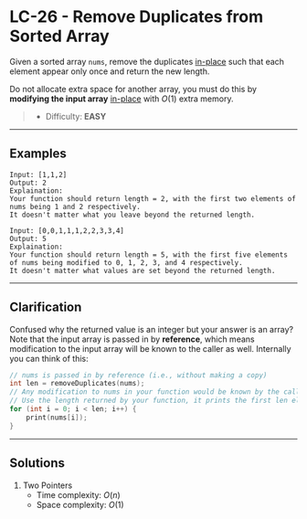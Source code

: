 # LC-26 - Remove Duplicates from Sorted Array

Given a sorted array `nums`, remove the duplicates [in-place](https://en.wikipedia.org/wiki/In-place_algorithm) such that each element appear only once and return the new length.

Do not allocate extra space for another array, you must do this by **modifying the input array** [in-place](https://en.wikipedia.org/wiki/In-place_algorithm) with $O(1)$ extra memory.

> * Difficulty: **EASY**

---
## Examples

```
Input: [1,1,2]
Output: 2
Explaination:
Your function should return length = 2, with the first two elements of nums being 1 and 2 respectively.
It doesn't matter what you leave beyond the returned length.
```

```
Input: [0,0,1,1,1,2,2,3,3,4]
Output: 5
Explaination:
Your function should return length = 5, with the first five elements of nums being modified to 0, 1, 2, 3, and 4 respectively.
It doesn't matter what values are set beyond the returned length.
```

---
## Clarification

Confused why the returned value is an integer but your answer is an array?
Note that the input array is passed in by **reference**, which means modification to the input array will be known to the caller as well.
Internally you can think of this:

```cpp
// nums is passed in by reference (i.e., without making a copy)
int len = removeDuplicates(nums);
// Any modification to nums in your function would be known by the caller
// Use the length returned by your function, it prints the first len elements
for (int i = 0; i < len; i++) {
    print(nums[i]);
}
```

---
## Solutions

1. Two Pointers
    * Time complexity: $O(n)$
    * Space complexity: $O(1)$